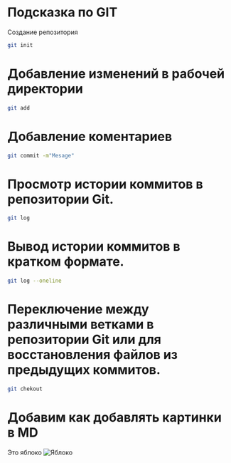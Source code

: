 # Подсказка по GIT
Создание репозитория
```sh
git init
```
# Добавление изменений в рабочей директории
```sh
git add
```
# Добавление коментариев
```sh
git commit -m"Mesage"
```
# Просмотр истории коммитов в репозитории Git. 
```sh
git log
```
# Вывод истории коммитов в кратком формате.
```sh
git log --oneline
```
#  Переключение между различными ветками в репозитории Git или для восстановления файлов из предыдущих коммитов. 
```sh
git chekout
```

# Добавим как добавлять картинки в MD 
Это яблоко
![Яблоко](Variety_Cosmic-Crisp-transparent-658x677-1.webp)
